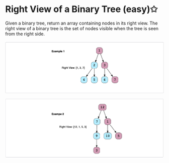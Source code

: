 # Right View of a Binary Tree (easy)✩

Given a binary tree, return an array containing nodes in its right view. 
The right view of a binary tree is the set of nodes visible when the tree is seen from the right side.

![Minimum Depth of a Binary Tree Example 1](./../../../assets/right_view_of_binary_tree_1.png)

![Minimum Depth of a Binary Tree Example 2](./../../../assets/right_view_of_binary_tree_2.png)

